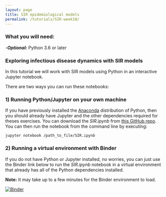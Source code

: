 ```yaml
---
layout: page
title: SIR epidemiological models
permalink: /tutorials/SIR-week10/
---
```


### What you will need:

-***Optional:*** Python 3.6 or later <br>

### Exploring infectious disease dynamics with SIR models

In this tutorial we will work with SIR models using Python in an interactive Jupyter notebook.

There are two ways you can run these notebooks:

### 1) Running Python/Jupyter on your own machine 

If you have previously installed the [Anaconda][anaconda] distribution of Python, then you should already have Jupyter and the other dependencies required for theses exercises. You can download the *SIR.ipynb* from [this GitHub repo][git-repo]. You can then run the notebook from the command line by executing:

```
jupyter notebook /path_to_file/SIR.ipynb
```

[anaconda]: <https://www.anaconda.com/distribution/>
[git-repo]: <https://github.com/davidrasm/SIR-binder.git>

### 2) Running a virtual environment with Binder

If you do not have Python or Jupyter installed, no worries, you can just use the Binder link below to run the *SIR.ipynb* notebook in a virtual environment that already has all of the Python dependencies installed.

**Note:** It may take up to a few minutes for the Binder environment to load.


[![Binder](https://mybinder.org/badge_logo.svg)](https://mybinder.org/v2/gh/davidrasm/SIR-binder.git/master?filepath=SIR.ipynb)





